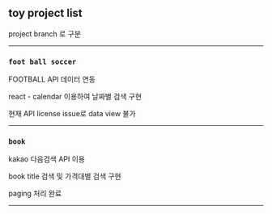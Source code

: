 ## toy project list

project branch 로 구분

***

### `foot ball soccer`

FOOTBALL API 데이터 연동

react - calendar 이용하여 날짜별 검색 구현

현재 API license issue로 data view 불가

***

### `book`

kakao 다음검색 API 이용

book title 검색 및 가격대별 검색 구현

paging 처리 완료

***
